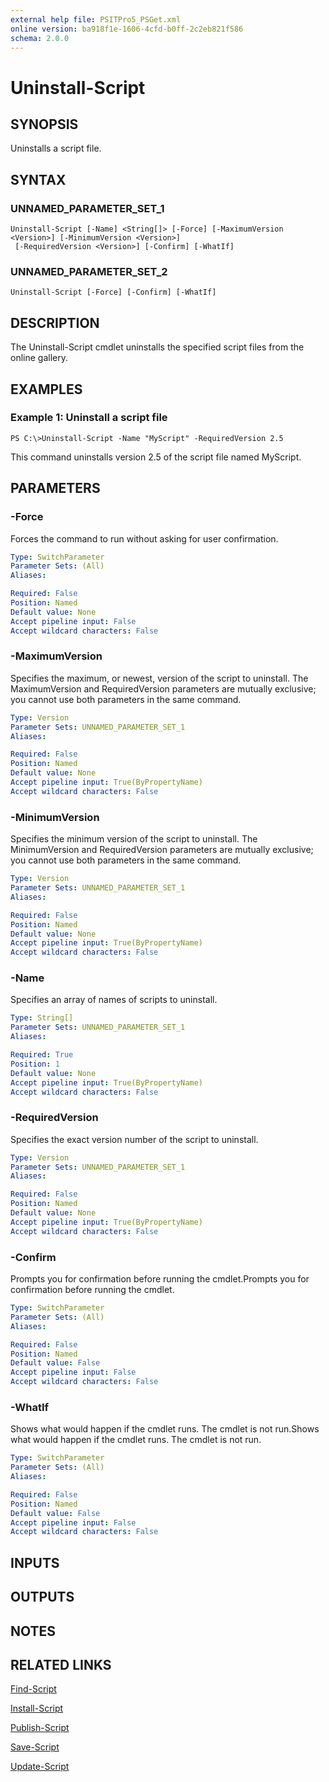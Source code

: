 ```yaml
---
external help file: PSITPro5_PSGet.xml
online version: ba918f1e-1606-4cfd-b0ff-2c2eb821f586
schema: 2.0.0
---
```


# Uninstall-Script
## SYNOPSIS
Uninstalls a script file.

## SYNTAX

### UNNAMED_PARAMETER_SET_1
```
Uninstall-Script [-Name] <String[]> [-Force] [-MaximumVersion <Version>] [-MinimumVersion <Version>]
 [-RequiredVersion <Version>] [-Confirm] [-WhatIf]
```

### UNNAMED_PARAMETER_SET_2
```
Uninstall-Script [-Force] [-Confirm] [-WhatIf]
```

## DESCRIPTION
The Uninstall-Script cmdlet uninstalls the specified script files from the online gallery.

## EXAMPLES

### Example 1: Uninstall a script file
```
PS C:\>Uninstall-Script -Name "MyScript" -RequiredVersion 2.5
```

This command uninstalls version 2.5 of the script file named MyScript.

## PARAMETERS

### -Force
Forces the command to run without asking for user confirmation.

```yaml
Type: SwitchParameter
Parameter Sets: (All)
Aliases: 

Required: False
Position: Named
Default value: None
Accept pipeline input: False
Accept wildcard characters: False
```

### -MaximumVersion
Specifies the maximum, or newest, version of the script to uninstall.
The MaximumVersion and RequiredVersion parameters are mutually exclusive; you cannot use both parameters in the same command.

```yaml
Type: Version
Parameter Sets: UNNAMED_PARAMETER_SET_1
Aliases: 

Required: False
Position: Named
Default value: None
Accept pipeline input: True(ByPropertyName)
Accept wildcard characters: False
```

### -MinimumVersion
Specifies the minimum version of the script to uninstall.
The MinimumVersion and RequiredVersion parameters are mutually exclusive; you cannot use both parameters in the same command.

```yaml
Type: Version
Parameter Sets: UNNAMED_PARAMETER_SET_1
Aliases: 

Required: False
Position: Named
Default value: None
Accept pipeline input: True(ByPropertyName)
Accept wildcard characters: False
```

### -Name
Specifies an array of names of scripts to uninstall.

```yaml
Type: String[]
Parameter Sets: UNNAMED_PARAMETER_SET_1
Aliases: 

Required: True
Position: 1
Default value: None
Accept pipeline input: True(ByPropertyName)
Accept wildcard characters: False
```

### -RequiredVersion
Specifies the exact version number of the script to uninstall.

```yaml
Type: Version
Parameter Sets: UNNAMED_PARAMETER_SET_1
Aliases: 

Required: False
Position: Named
Default value: None
Accept pipeline input: True(ByPropertyName)
Accept wildcard characters: False
```

### -Confirm
Prompts you for confirmation before running the cmdlet.Prompts you for confirmation before running the cmdlet.

```yaml
Type: SwitchParameter
Parameter Sets: (All)
Aliases: 

Required: False
Position: Named
Default value: False
Accept pipeline input: False
Accept wildcard characters: False
```

### -WhatIf
Shows what would happen if the cmdlet runs.
The cmdlet is not run.Shows what would happen if the cmdlet runs.
The cmdlet is not run.

```yaml
Type: SwitchParameter
Parameter Sets: (All)
Aliases: 

Required: False
Position: Named
Default value: False
Accept pipeline input: False
Accept wildcard characters: False
```

## INPUTS

## OUTPUTS

## NOTES

## RELATED LINKS

[Find-Script](ba918f1e-1606-4cfd-b0ff-2c2eb821f586)

[Install-Script](ad041750-9866-43b1-af85-077f2b2efae0)

[Publish-Script](e8bdc076-6514-4e00-b16d-23e7d5fd4d13)

[Save-Script](e4f6f4ae-94fd-4ac2-adab-d3465dafb562)

[Update-Script](aa68486d-6ad6-495f-a1bb-67752ca8ed79)

